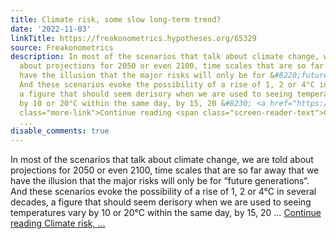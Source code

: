 ```yaml
---
title: Climate risk, some slow long-term trend?
date: '2022-11-03'
linkTitle: https://freakonometrics.hypotheses.org/65329
source: Freakonometrics
description: In most of the scenarios that talk about climate change, we are told
  about projections for 2050 or even 2100, time scales that are so far away that we
  have the illusion that the major risks will only be for &#8220;future generations&#8220;.
  And these scenarios evoke the possibility of a rise of 1, 2 or 4°C in several decades,
  a figure that should seem derisory when we are used to seeing temperatures vary
  by 10 or 20°C within the same day, by 15, 20 &#8230; <a href="https://freakonometrics.hypotheses.org/65329"
  class="more-link">Continue reading <span class="screen-reader-text">Climate risk,
  ...
disable_comments: true
---
```

In most of the scenarios that talk about climate change, we are told about projections for 2050 or even 2100, time scales that are so far away that we have the illusion that the major risks will only be for &#8220;future generations&#8220;. And these scenarios evoke the possibility of a rise of 1, 2 or 4°C in several decades, a figure that should seem derisory when we are used to seeing temperatures vary by 10 or 20°C within the same day, by 15, 20 &#8230; <a href="https://freakonometrics.hypotheses.org/65329" class="more-link">Continue reading <span class="screen-reader-text">Climate risk, ...